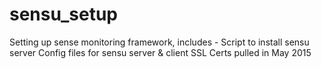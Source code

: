 # sensu_setup
Setting up sense monitoring framework, includes -
Script to install sensu server
Config files for sensu server & client
SSL Certs pulled in May 2015
